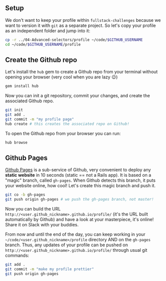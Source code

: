 ## Setup

We don't want to keep your profile within `fullstack-challenges` because we want to version it with `git` as a separate project. So let's copy your profile as an independent folder and jump into it:


```bash
cp -r ../04-Advanced-selectors/profile ~/code/$GITHUB_USERNAME
cd ~/code/$GITHUB_USERNAME/profile
```

## Create the Github repo

Let's install the `hub` gem to create a Github repo from your terminal without opening your browser (very cool when you are lazy 😉)

```bash
gem install hub
```

Now you can init a git repository, commit your changes, and create the associated Github repo.

```bash
git init
git add .
git commit -m "my profile page"
hub create # this creates the associated repo on Github!
```

To open the Github repo from your browser you can run:

```bash
hub browse
```

## Github Pages

[Github Pages](https://pages.github.com/) is a sub-service of Github, very convenient to deploy any **static website** in 10 seconds (static == not a Rails app). It is based on a "magic" branch, called `gh-pages`. When Github detects this branch, it puts your website online, how cool! Let's create this magic branch and push it.

```bash
git co -b gh-pages
git push origin gh-pages # we push the gh-pages branch, not master!
```

Now you can build the URL `http://<user.github_nickname>.github.io/profile/` (it's the URL built automatically by Github) and have a look at your masterpiece, it's online! Share it on Slack with your buddies.

From now and until the end of the day, you can keep working in your `~/code/<user.github_nickname>/profile` directory AND on the `gh-pages` branch. Thus, any updates of your profile can be pushed on `http://<user.github_nickname>.github.io/profile/` through usual git commands:

```bash
git add .
git commit -m "make my profile prettier"
git push origin gh-pages
```

